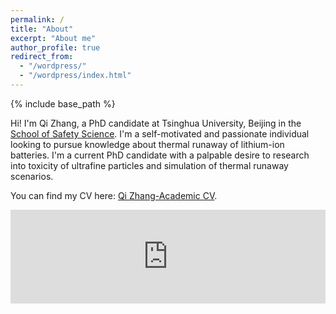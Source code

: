 ```yaml
---
permalink: /
title: "About"
excerpt: "About me"
author_profile: true
redirect_from: 
  - "/wordpress/"
  - "/wordpress/index.html"
---
```


{% include base_path %}

Hi! I'm Qi Zhang, a PhD candidate at Tsinghua University, Beijing in the [School of Safety Science](https://www.ssafs.tsinghua.edu.cn/index.htm). I'm a self-motivated and passionate individual looking to pursue knowledge about thermal runaway of lithium-ion batteries. I'm a current PhD candidate with a palpable desire to research into toxicity of ultrafine particles and simulation of thermal runaway scenarios.

You can find my CV here: [Qi Zhang-Academic CV](../assets/cv-zq-v3.pdf).

<embed src="https://zekkiec.github.io/assets/cv-zq-v3.pdf" type="application/pdf" width="100%" />
